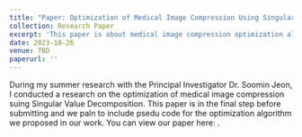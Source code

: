```yaml
---
title: "Paper: Optimization of Medical Image Compression Using Singular value Decomposition"
collection: Research Paper
excerpt: 'This paper is about medical image compression optimization algorithm.'
date: 2023-10-26
venue: TBD
paperurl: ''
---
```

During my summer research with the Principal Investigator Dr. Soomin Jeon, I conducted a research on the optimization of medical image compression suing Singular Value Decomposition. This paper is in the final step before submitting and we paln to include psedu code for the optimization algorithm we proposed in our work. You can view our paper here: .
